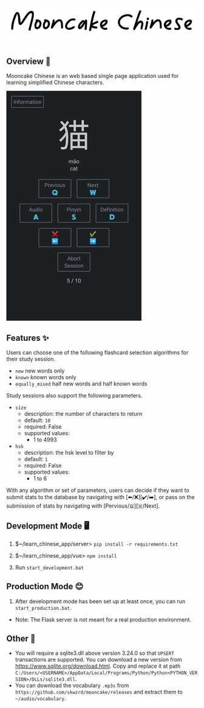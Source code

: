 ![Mooncake Chinese](resources/mooncake_chinese.png)
<br>
<br>

## Overview 📝

Mooncake Chinese is an web based single page application used for learning simplified Chinese characters.

![Mooncake Chinese](resources/preview.png)

## Features ✨

Users can choose one of the following flashcard selection algorithms for their study session.

- `new` new words only
- `known` known words only
- `equally_mixed` half new words and half known words

Study sessions also support the following parameters.

- `size`
  - description: the number of characters to return
  - default: `10`
  - required: False
  - supported values:
      - 1 to 4993
- `hsk`
  - description: the hsk level to filter by
  - default: `1`
  - required: False
  - supported values:
      - 1 to 6

With any algorithm or set of parameters, users can decide if they want to submit stats to the database by navigating with [⬅️/❌][✔️/➡️], or pass on the submission of stats by navigating with [Pervious/🇶][🇼/Next].

## Development Mode 🖥️

1. $~/learn_chinese_app/server> `pip install -r requirements.txt`

2. $~/learn_chinese_app/vue> `npm install`

3. Run `start_development.bat`

## Production Mode 😊

1. After development mode has been set up at least once, you can run `start_production.bat`.
  - Note: The Flask server is not meant for a real production environment.


## Other 💫

- You will require a sqlite3.dll above version 3.24.0 so that `UPSERT` transactions are supported. You can download a new version from https://www.sqlite.org/download.html. Copy and replace it at path `C:/Users/<USERNAME>/AppData/Local/Programs/Python/Python<PYTHON_VERSION>/DLLs/sqlite3.dll`.
- You can download the vocabulary `.mp3s` from `https://github.com/skwzrd/mooncake/releases` and extract them to `~/audio/vocabulary`. 
